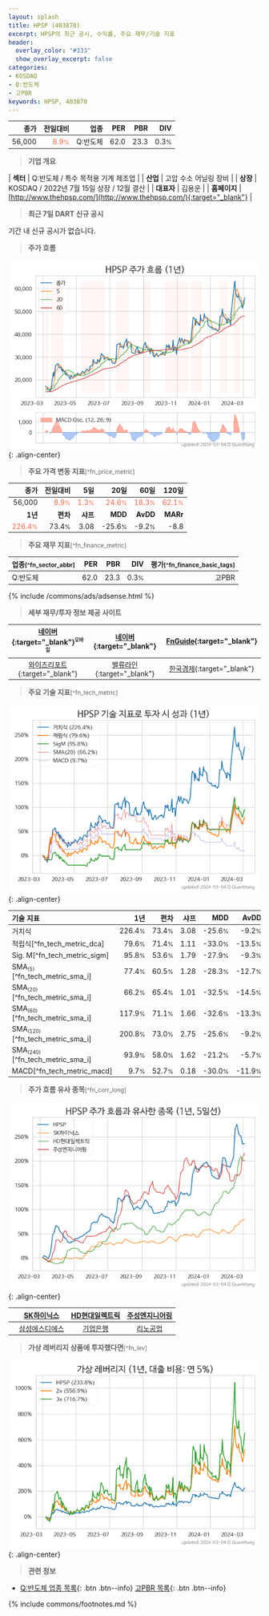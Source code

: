 ```yaml
---
layout: splash
title: HPSP (403870)
excerpt: HPSP의 최근 공시, 수익률, 주요 재무/기술 지표
header:
  overlay_color: "#333"
  show_overlay_excerpt: false
categories:
- KOSDAQ
- Q:반도체
- 고PBR
keywords: HPSP, 403870
---
```


| **종가** | **전일대비** | **업종** | **PER** | **PBR** | **DIV** |
| -------: | -----------: | -------: | ------: | ------: | ------: |
| 56,000 | <span style="color: tomato">8.9<small>%</small></span> | Q:반도체 | 62.0 | 23.3 | 0.3<small>%</small> |

<!-- more -->


> **기업 개요**<a id="company"></a>

| <span style="white-space:nowrap;">**섹터**</span> | Q:반도체 / 특수 목적용 기계 제조업 |
| <span style="white-space:nowrap;">**산업**</span> | 고압 수소 어닐링 장비 |
| <span style="white-space:nowrap;">**상장**</span> | KOSDAQ / 2022년 7월 15일 상장 / 12월 결산 |
| <span style="white-space:nowrap;">**대표자**</span> | 김용운 |
| <span style="white-space:nowrap;">**홈페이지**</span> | [http://www.thehpsp.com/](http://www.thehpsp.com/){:target="_blank"} |


> **최근 7일 DART 신규 공시**<a id="dart"></a>

기간 내 신규 공시가 없습니다.


> **주가 흐름**<a id="price"></a>

![403870](/stock/images/403870.png){: .align-center}


> **주요 가격 변동 지표**<small>[^fn_price_metric]</small>

| **종가** | **전일대비** | **5일** | **20일** | **60일** | **120일** |
| -------: | -----------: | ------: | -------: | -------: | --------: |
| 56,000 | <span style="color: tomato">8.9<small>%</small></span> | <span style="color: tomato">1.3<small>%</small></span> | <span style="color: tomato">24.6<small>%</small></span> | <span style="color: tomato">18.3<small>%</small></span> | <span style="color: tomato">62.1<small>%</small></span> |
| **1년** | **편차** | **샤프** | **MDD** | **AvDD** | **MARr** |
| <span style="color: tomato">226.4<small>%</small></span> | 73.4<small>%</small> | 3.08 | -25.6<small>%</small> | -9.2<small>%</small> | -8.8 |


> **주요 재무 지표**<small>[^fn_finance_metric]</small>

| **업종**<small>[^fn_sector_abbr]</small> | **PER** | **PBR** | **DIV** | **평가**<small>[^fn_finance_basic_tags]</small> |
| :--------------------------------------- | ------: | ------: | ------: | ----------------------------------------------: |
| Q:반도체 | 62.0 | 23.3 | 0.3<small>%</small> | 고PBR |



{% include /commons/ads/adsense.html %}

> **세부 재무/투자 정보 제공 사이트**

| [네이버](https://m.stock.naver.com/domestic/stock/403870/finance/summary){:target="_blank"}<sup><small>모바일</small></sup> | [네이버](https://finance.naver.com/item/coinfo.naver?code=403870){:target="_blank"} | [FnGuide](https://comp.fnguide.com/SVO2/ASP/SVD_Invest.asp?gicode=A403870&MenuYn=Y){:target="_blank"} |
| :---: | :---: | :---: |
| [와이즈리포트](https://comp.wisereport.co.kr/company/c1040001.aspx?cmp_cd=403870){:target="_blank"} | [밸류라인](https://www.valueline.co.kr/finance/summary/403870){:target="_blank"} | [한국경제](https://markets.hankyung.com/stock/403870/financial-summary){:target="_blank"} |


> **주요 기술 지표**<small>[^fn_tech_metric]</small>


![403870](/stock/images/403870_tech.png){: .align-center}

| **기술 지표** | **1년** | **편차** | **샤프** | **MDD** | **AvDD** |
| :------------ | ------: | -----------: | -------: | ------: | -------: |
| 거치식 | 226.4<small>%</small> | 73.4<small>%</small> | 3.08 | -25.6<small>%</small> | -9.2<small>%</small> |
| 적립식[^fn_tech_metric_dca] | 79.6<small>%</small> | 71.4<small>%</small> | 1.11 | -33.0<small>%</small> | -13.5<small>%</small> |
| Sig. M[^fn_tech_metric_sigm] | 95.8<small>%</small> | 53.6<small>%</small> | 1.79 | -27.9<small>%</small> | -9.3<small>%</small> |
| SMA<small><sub>(5)</sub></small>[^fn_tech_metric_sma_i] | 77.4<small>%</small> | 60.5<small>%</small> | 1.28 | -28.3<small>%</small> | -12.7<small>%</small> |
| SMA<small><sub>(20)</sub></small>[^fn_tech_metric_sma_i] | 66.2<small>%</small> | 65.4<small>%</small> | 1.01 | -32.5<small>%</small> | -14.5<small>%</small> |
| SMA<small><sub>(60)</sub></small>[^fn_tech_metric_sma_i] | 117.9<small>%</small> | 71.1<small>%</small> | 1.66 | -32.6<small>%</small> | -13.3<small>%</small> |
| SMA<small><sub>(120)</sub></small>[^fn_tech_metric_sma_i] | 200.8<small>%</small> | 73.0<small>%</small> | 2.75 | -25.6<small>%</small> | -9.2<small>%</small> |
| SMA<small><sub>(240)</sub></small>[^fn_tech_metric_sma_i] | 93.9<small>%</small> | 58.0<small>%</small> | 1.62 | -21.2<small>%</small> | -5.7<small>%</small> |
| MACD[^fn_tech_metric_macd] | 9.7<small>%</small> | 52.7<small>%</small> | 0.18 | -30.0<small>%</small> | -11.9<small>%</small> |


> **주가 흐름 유사 종목**<a id="corr"></a><small>[^fn_corr_long]</small>

![403870](/stock/images/403870_corr.png){: .align-center}

|       | [SK하이닉스](/000660/) | [HD현대일렉트릭](/267260/) | [주성엔지니어링](/036930/) |
| :---: | :------------------------------------: | :------------------------------------: | :------------------------------------: |
|       | [삼성에스디에스](/018260/) | [기업은행](/024110/) | [리노공업](/058470/) |


> **가상 레버리지 상품에 투자했다면**<a id="2x"></a><small>[^fn_lev]</small>

![403870](/stock/images/403870_2x.png){: .align-center}


> **관련 정보**

- [Q:반도체 업종 목록](/stats/sector/kosdaq_업종_반도체_종목/){: .btn .btn--info} [고PBR 목록](/fn/fn_high_pbr/){: .btn .btn--info}

{% include commons/footnotes.md %}